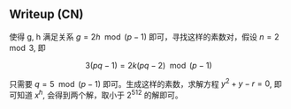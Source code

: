 
## Writeup (CN)

使得 g, h 满足关系 $`g = 2h \mod (p - 1)`$ 即可，寻找这样的素数对，假设 $`n = 2 \mod 3`$, 即

$$
3(pq - 1) = 2k(pq - 2) \mod (p-1)
$$

只需要 $`q = 5 \mod (p-1)`$ 即可。生成这样的素数，求解方程 $`y^2 + y - r = 0`$, 即可知道 $`x^h`$, 会得到两个解，取小于 $`2^{512}`$ 的解即可。
